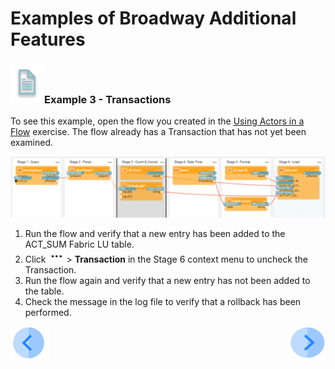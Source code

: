 # Examples of Broadway Additional Features

### ![info](/academy/images/example.png)Example 3 - Transactions

To see this example, open the flow you created in the [Using Actors in a Flow](10_using_various_actors_exercise.md) exercise. The flow already has a Transaction that has not yet been examined.

![image](images/10_flow.PNG)



1. Run the flow and verify that a new entry has been added to the ACT_SUM Fabric LU table.
2. Click ![dots](images/three_dots_icon.png)> **Transaction** in the Stage 6 context menu to uncheck the Transaction.
3. Run the flow again and verify that a new entry has not been added to the table.
4. Check the  message in the log file to verify that a rollback has been performed.



[![Previous](/articles/images/Previous.png)](16_broadway_addl_features_ex2.md)[<img align="right" width="60" height="54" src="/articles/images/Next.png">](18_broadway_addl_features_exercise.md)

